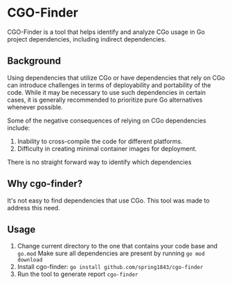 # CGO-Finder

CGO-Finder is a tool that helps identify and analyze CGo usage in Go project dependencies, including indirect dependencies.

## Background

Using dependencies that utilize CGo or have dependencies that rely on CGo can introduce challenges in terms of deployability and portability of the code. While it may be necessary to use such dependencies in certain cases, it is generally recommended to prioritize pure Go alternatives whenever possible.

Some of the negative consequences of relying on CGo dependencies include:

1. Inability to cross-compile the code for different platforms.
2. Difficulty in creating minimal container images for deployment.

There is no straight forward way to identify which dependencies 

## Why cgo-finder?

It's not easy to find dependencies that use CGo. This tool was made to address this need.

## Usage

1. Change current directory to the one that contains your code base and `go.mod`
Make sure all dependencies are present by running `go mod download`
2. Install cgo-finder: `go install github.com/spring1843/cgo-finder`
3. Run the tool to generate report `cgo-finder`
